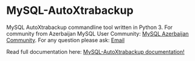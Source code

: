 MySQL-AutoXtrabackup
====================

MySQL AutoXtrabackup commandline tool written in Python 3.
For community from Azerbaijan MySQL User Community: [MySQL Azerbaijan Community](http://mysql.az/).
For any question please ask: [Email](mailto:rzayev.shahriyar@yandex.com)

Read full documentation here:
[MySQL-AutoXtrabackup documentation!](http://mysql-autoxtrabackup.readthedocs.io/en/latest/index.html)



		